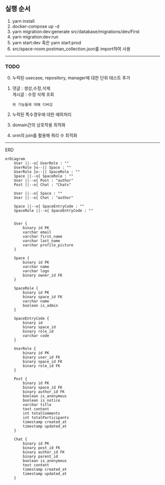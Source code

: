 ## 실행 순서

1. yarn install
2. docker-compose up -d
3. yarn migration:dev:generate src/database/migrations/dev/First
4. yarn migration:dev:run
5. yarn start:dev 혹은 yarn start:prod
6. src/space-room.postman_collection.json를 import하여 사용

---

### TODO

0.  누락된 usecase, repository, manager에 대한 단위 테스트 추가
1.  댓글 : 생성,수정,삭제 \
    게시글 : 수정 삭제 조회

        위 기능들에 대해 디버깅

2.  누락된 특수경우에 대한 예외처리
3.  domain간의 상호작용 최적화
4.  orm의 join를 활용해 쿼리 수 최적화

---

ERD

```mermaid
erDiagram
    User ||--o{ UserRole : ""
    UserRole }o--|| Space : ""
    UserRole }o--|| SpaceRole : ""
    Space ||--o{ SpaceRole : ""
    User ||--o{ Post : "author"
    Post ||--o{ Chat : "Chats"

    User ||--o{ Space : ""
    User ||--o{ Chat : "author"

    Space ||--o{ SpaceEntryCode : ""
    SpaceRole ||--o{ SpaceEntryCode : ""


    User {
        binary id PK
        varchar email
        varchar first_name
        varchar last_name
        varchar profile_picture
    }

    Space {
        binary id PK
        varchar name
        varchar logo
        binary owner_id FK
    }

    SpaceRole {
        binary id PK
        binary space_id FK
        varchar name
        boolean is_admin
    }

    SpaceEntryCode {
        binary id
        binary space_id
        binary role_id
        varchar code
    }

    UserRole {
        binary id PK
        binary user_id FK
        binary space_id FK
        binary role_id FK
    }

    Post {
        binary id PK
        binary space_id FK
        binary author_id FK
        boolean is_anonymous
        boolean is_notice
        varchar title
        text content
        int totalComments
        int totalParticipants
        timestamp created_at
        timestamp updated_at
    }

    Chat {
        binary id PK
        binary post_id FK
        binary author_id FK
        binary parent_id
        boolean is_anonymous
        text content
        timestamp created_at
        timestamp updated_at
    }
```
